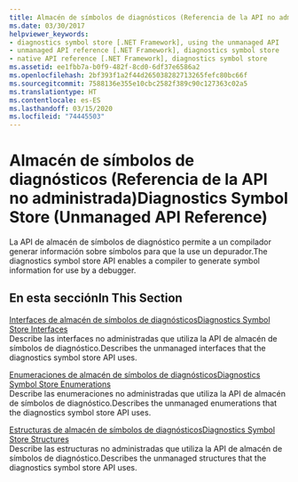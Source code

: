 ```yaml
---
title: Almacén de símbolos de diagnósticos (Referencia de la API no administrada)
ms.date: 03/30/2017
helpviewer_keywords:
- diagnostics symbol store [.NET Framework], using the unmanaged API
- unmanaged API reference [.NET Framework], diagnostics symbol store
- native API reference [.NET Framework], diagnostics symbol store
ms.assetid: ee1fbb7a-b0f9-482f-8cd0-6df37e6586a2
ms.openlocfilehash: 2bf393f1a2f44d265038282713265fefc80bc66f
ms.sourcegitcommit: 7588136e355e10cbc2582f389c90c127363c02a5
ms.translationtype: HT
ms.contentlocale: es-ES
ms.lasthandoff: 03/15/2020
ms.locfileid: "74445503"
---
```

# <a name="diagnostics-symbol-store-unmanaged-api-reference"></a><span data-ttu-id="6490e-102">Almacén de símbolos de diagnósticos (Referencia de la API no administrada)</span><span class="sxs-lookup"><span data-stu-id="6490e-102">Diagnostics Symbol Store (Unmanaged API Reference)</span></span>
<span data-ttu-id="6490e-103">La API de almacén de símbolos de diagnóstico permite a un compilador generar información sobre símbolos para que la use un depurador.</span><span class="sxs-lookup"><span data-stu-id="6490e-103">The diagnostics symbol store API enables a compiler to generate symbol information for use by a debugger.</span></span>  
  
## <a name="in-this-section"></a><span data-ttu-id="6490e-104">En esta sección</span><span class="sxs-lookup"><span data-stu-id="6490e-104">In This Section</span></span>  
 [<span data-ttu-id="6490e-105">Interfaces de almacén de símbolos de diagnósticos</span><span class="sxs-lookup"><span data-stu-id="6490e-105">Diagnostics Symbol Store Interfaces</span></span>](../../../../docs/framework/unmanaged-api/diagnostics/diagnostics-symbol-store-interfaces.md)  
 <span data-ttu-id="6490e-106">Describe las interfaces no administradas que utiliza la API de almacén de símbolos de diagnóstico.</span><span class="sxs-lookup"><span data-stu-id="6490e-106">Describes the unmanaged interfaces that the diagnostics symbol store API uses.</span></span>  
  
 [<span data-ttu-id="6490e-107">Enumeraciones de almacén de símbolos de diagnósticos</span><span class="sxs-lookup"><span data-stu-id="6490e-107">Diagnostics Symbol Store Enumerations</span></span>](../../../../docs/framework/unmanaged-api/diagnostics/diagnostics-symbol-store-enumerations.md)  
 <span data-ttu-id="6490e-108">Describe las enumeraciones no administradas que utiliza la API de almacén de símbolos de diagnóstico.</span><span class="sxs-lookup"><span data-stu-id="6490e-108">Describes the unmanaged enumerations that the diagnostics symbol store API uses.</span></span>  
  
 [<span data-ttu-id="6490e-109">Estructuras de almacén de símbolos de diagnósticos</span><span class="sxs-lookup"><span data-stu-id="6490e-109">Diagnostics Symbol Store Structures</span></span>](../../../../docs/framework/unmanaged-api/diagnostics/diagnostics-symbol-store-structures.md)  
 <span data-ttu-id="6490e-110">Describe las estructuras no administradas que utiliza la API de almacén de símbolos de diagnóstico.</span><span class="sxs-lookup"><span data-stu-id="6490e-110">Describes the unmanaged structures that the diagnostics symbol store API uses.</span></span>

